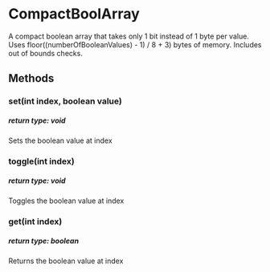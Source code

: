 # CompactBoolArray
A compact boolean array that takes only 1 bit instead of 1 byte per value.
Uses floor((numberOfBooleanValues) - 1) / 8 + 3) bytes of memory.
Includes out of bounds checks. 

## Methods
### set(int index, boolean value)
##### return type: void
Sets the boolean value at index

### toggle(int index)
##### return type: void
Toggles the boolean value at index

### get(int index)
##### return type: boolean
Returns the boolean value at index
